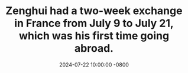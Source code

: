 ---
title: >-
   Zenghui had a two-week exchange in France from July 9 to July 21, which was his first time going abroad.
date: 2024-07-22 10:00:00 -0800
---